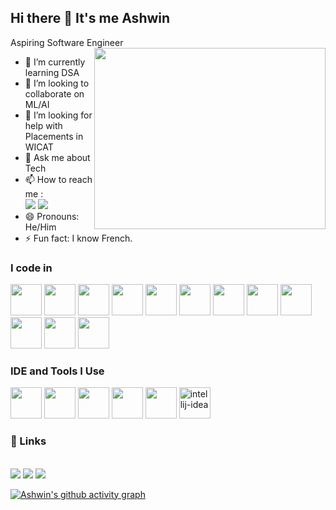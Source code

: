 ## Hi there 👋 It's me Ashwin

Aspiring Software Engineer
<img align="right" width="370" height="290" src="https://cdn.dribbble.com/users/730703/screenshots/6581243/avento.gif">                                                
- 🌱 I’m currently learning DSA
- 👯 I’m looking to collaborate on ML/AI
- 🤔 I’m looking for help with Placements in WICAT
- 💬 Ask me about Tech
- 📫 How to reach me :
<br /> [<img src="https://img.shields.io/badge/LinkedIn-0077B5?style=for-the-badge&logo=linkedin&logoColor=white" />](https://www.linkedin.com/in/ashwin-muralidharan-01685b320/) [<img src ="https://img.shields.io/badge/Instagram-E4405F?style=for-the-badge&logo=instagram&logoColor=white" />](https://www.instagram.com/ashwin.ig/)
- 😄 Pronouns: He/Him
- ⚡ Fun fact: I know French.
### I code in
<img height="50" width="50" src="https://img.icons8.com/color/48/000000/python.png" /> <img height="50" width="50" src="https://img.icons8.com/color/48/000000/c-programming.png" /> <img height="50" width="50" src="https://img.icons8.com/color/48/000000/c-plus-plus-logo.png" /> <img height="50" width="50" src="https://img.icons8.com/color/48/000000/java-coffee-cup-logo.png" /> <img height="50" width="50" src="https://img.icons8.com/color/48/000000/html-5.png" /> <img height="50" width="50" src="https://img.icons8.com/color/48/000000/css3.png" /> <img height="50" width="50" src="https://img.icons8.com/color/48/000000/javascript.png"/> <img height="50" width="50" src="https://img.icons8.com/color/48/000000/react-native.png"/> <img height="50" width="50" src="https://img.icons8.com/color/48/000000/mysql-logo.png"/> <img height="50" width="50" src="https://img.icons8.com/color/48/000000/mongodb.png"/> <img height="50" width="50" src="https://img.icons8.com/color/48/000000/nodejs.png"/> <img height="50" width="50" src="https://img.icons8.com/color/48/000000/spring-logo.png"/>

### IDE and Tools I Use
<img height="50" width="50" src="https://img.icons8.com/color/48/000000/visual-studio-code-2019.png"/> <img height="50" width="50" src="https://img.icons8.com/color/48/000000/pycharm.png"/> <img height="50" width="50" src="https://img.icons8.com/color/50/000000/git.png"/> <img height="50" width="50" src="https://img.icons8.com/dusk/64/000000/anaconda.png"/> <img height="50" src="https://img.icons8.com/officel/480/null/java-eclipse.png"/> <img width="50" height="50" src="https://img.icons8.com/color/48/intellij-idea.png" alt="intellij-idea"/> 


### 🔗 Links
<br /> [<img src="https://img.shields.io/badge/-Hackerrank-2EC866?style=for-the-badge&logo=HackerRank&logoColor=white" />](https://www.hackerrank.com/profile/ashwin_ig) [<img src ="https://img.shields.io/badge/-Sololearn-3a464b?style=for-the-badge&logo=Sololearn&logoColor=white" />](https://www.sololearn.com/en/profile/32904834) [<img src ="https://img.shields.io/badge/Coursera-0056D2?style=for-the-badge&logo=Coursera&logoColor=white" />](https://www.coursera.org/user/f78d356dfbc7e630815b59e40feb6a69)


[![Ashwin's github activity graph](https://github-readme-activity-graph.vercel.app/graph?username=ashwin-muralidharan&bg_color=000000&color=ffffff&line=51f565&point=ffffff&area=true&hide_border=true)](https://github.com/ashutosh00710/github-readme-activity-graph)
